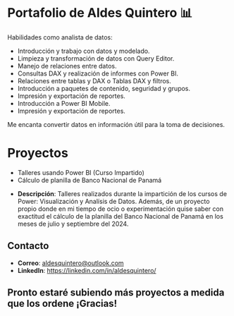 # Portafolio de Aldes Quintero 📊

Habilidades como analista de datos:

- Introducción y trabajo con datos y modelado.
- Limpieza y transformación de datos con Query Editor.
- Manejo de relaciones entre datos.
- Consultas DAX y realización de informes con Power BI.
- Relaciones entre tablas y DAX o Tablas DAX y filtros.
- Introducción a paquetes de contenido, seguridad y grupos.
- Impresión y exportación de reportes.
- Introducción a Power BI Mobile.
- Impresión y exportación de reportes.

Me encanta convertir datos en información útil para la toma de decisiones.

# Proyectos
* Talleres usando Power BI (Curso Impartido)
* Cálculo de planilla de Banco Nacional de Panamá

- **Descripción**: Talleres realizados durante la impartición de los cursos de Power: Visualización y Analísis de Datos. Además, de un proyecto propio donde en mi tiempo de ocio o experimentación quise saber con exactitud el cálculo de la planilla del Banco Nacional de Panamá en los meses de julio y septiembre del 2024.

## Contacto 
- **Correo**: aldesquintero@outlook.com
- **LinkedIn**: https://linkedin.com/in/aldesquintero/

## Pronto estaré subiendo más proyectos a medida que los ordene ¡Gracias!


  
